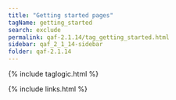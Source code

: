 ```yaml
---
title: "Getting started pages"
tagName: getting_started
search: exclude
permalink: qaf-2.1.14/tag_getting_started.html
sidebar: qaf_2_1_14-sidebar
folder: qaf-2.1.14
---
```

{% include taglogic.html %}

{% include links.html %}
